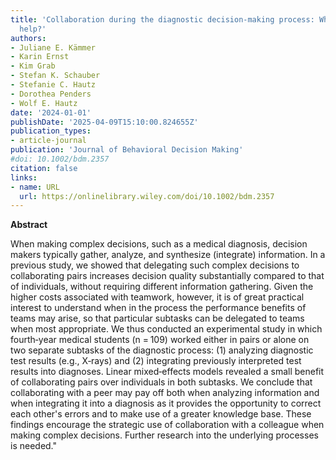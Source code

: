 ```yaml
---
title: 'Collaboration during the diagnostic decision‐making process: When does it
  help?'
authors:
- Juliane E. Kämmer
- Karin Ernst
- Kim Grab
- Stefan K. Schauber
- Stefanie C. Hautz
- Dorothea Penders
- Wolf E. Hautz
date: '2024-01-01'
publishDate: '2025-04-09T15:10:00.824655Z'
publication_types:
- article-journal
publication: 'Journal of Behavioral Decision Making'
#doi: 10.1002/bdm.2357
citation: false
links:
- name: URL
  url: https://onlinelibrary.wiley.com/doi/10.1002/bdm.2357
---
```

**Abstract**

When making complex decisions, such as a medical diagnosis, decision makers typically gather, analyze, and synthesize (integrate) information. In a previous study, we showed that delegating such complex decisions to collaborating pairs increases decision quality substantially compared to that of individuals, without requiring different information gathering. Given the higher costs associated with teamwork, however, it is of great practical interest to understand when in the process the performance benefits of teams may arise, so that particular subtasks can be delegated to teams when most appropriate. We thus conducted an experimental study in which fourth‐year medical students (n = 109) worked either in pairs or alone on two separate subtasks of the diagnostic process: (1) analyzing diagnostic test results (e.g., X‐rays) and (2) integrating previously interpreted test results into diagnoses. Linear mixed‐effects models revealed a small benefit of collaborating pairs over individuals in both subtasks. We conclude that collaborating with a peer may pay off both when analyzing information and when integrating it into a diagnosis as it provides the opportunity to correct each other's errors and to make use of a greater knowledge base. These findings encourage the strategic use of collaboration with a colleague when making complex decisions. Further research into the underlying processes is needed."

